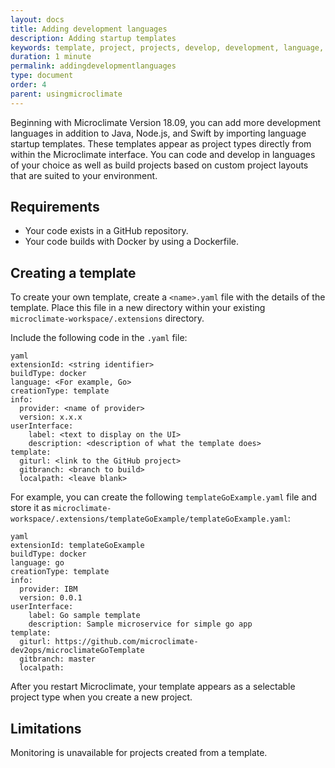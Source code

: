 ```yaml
---
layout: docs
title: Adding development languages
description: Adding startup templates
keywords: template, project, projects, develop, development, language, languages, build, custom, layout,
duration: 1 minute
permalink: addingdevelopmentlanguages
type: document
order: 4
parent: usingmicroclimate
---
```


Beginning with Microclimate Version 18.09, you can add more development languages in addition to Java, Node.js, and Swift by importing language startup templates. These templates appear as project types directly from within the Microclimate interface. You can code and develop in languages of your choice as well as build projects based on custom project layouts that are suited to your environment.

## Requirements
- Your code exists in a GitHub repository.
- Your code builds with Docker by using a Dockerfile.

## Creating a template
To create your own template, create a `<name>.yaml` file with the details of the template. Place this file in a new directory within your existing `microclimate-workspace/.extensions` directory.

Include the following code in the `.yaml` file:

```
yaml
extensionId: <string identifier>
buildType: docker
language: <For example, Go>
creationType: template
info:
  provider: <name of provider>
  version: x.x.x
userInterface:
    label: <text to display on the UI>
    description: <description of what the template does>
template:
  giturl: <link to the GitHub project>
  gitbranch: <branch to build>
  localpath: <leave blank>
```

For example, you can create the following `templateGoExample.yaml` file and store it as `microclimate-workspace/.extensions/templateGoExample/templateGoExample.yaml`:
```
yaml
extensionId: templateGoExample
buildType: docker
language: go
creationType: template
info:
  provider: IBM
  version: 0.0.1
userInterface:
    label: Go sample template
    description: Sample microservice for simple go app
template:
  giturl: https://github.com/microclimate-dev2ops/microclimateGoTemplate
  gitbranch: master
  localpath:
```

After you restart Microclimate, your template appears as a selectable project type when you create a new project.

## Limitations
Monitoring is unavailable for projects created from a template.
